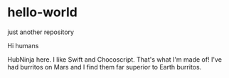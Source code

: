 # hello-world
just another repository

Hi humans

HubNinja here. I like Swift and Chocoscript. That's what I'm made of!
I've had burritos on Mars and I find them far superior to Earth burritos.

